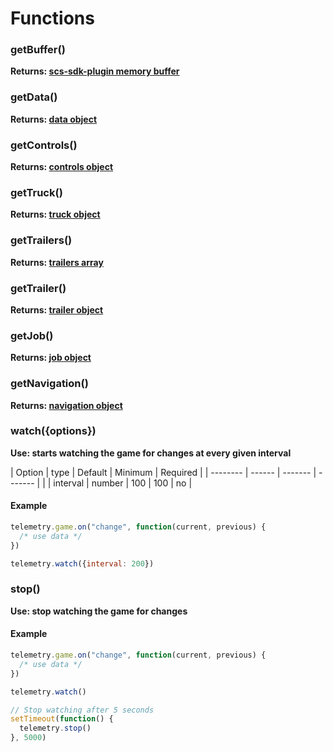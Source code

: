 # Functions

### getBuffer()
**Returns: [scs-sdk-plugin memory buffer](google.com)**

### getData()
**Returns: [data object](data.md)**

### getControls()
**Returns: [controls object](data/controls.md)**

### getTruck()
**Returns: [truck object](data/truck.md)**

### getTrailers()
**Returns: [trailers array](data/trailers.md)**

### getTrailer()
**Returns: [trailer object](data/trailer.md)**

### getJob()
**Returns: [job object](data/job.md)**

### getNavigation()
**Returns: [navigation object](data/navigation.md)**

### watch({options})
**Use: starts watching the game for changes at every given interval**

| Option   | type   | Default | Minimum | Required |
| -------- | ------ | ------- | ------- |          |
| interval | number | 100     | 100     | no       |

#### Example
```javascript
telemetry.game.on("change", function(current, previous) {
  /* use data */
})

telemetry.watch({interval: 200})
```

### stop()
**Use: stop watching the game for changes**

#### Example
```javascript
telemetry.game.on("change", function(current, previous) {
  /* use data */
})

telemetry.watch()

// Stop watching after 5 seconds
setTimeout(function() {
  telemetry.stop()  
}, 5000)
```